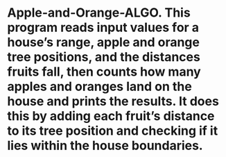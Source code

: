 # Apple-and-Orange-ALGO. This program reads input values for a house’s range, apple and orange tree positions, and the distances fruits fall, then counts how many apples and oranges land on the house and prints the results. It does this by adding each fruit’s distance to its tree position and checking if it lies within the house boundaries.
